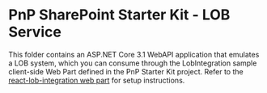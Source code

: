 
# PnP SharePoint Starter Kit - LOB Service

This folder contains an ASP.NET Core 3.1 WebAPI application that emulates a LOB system, which you can consume through the LobIntegration sample client-side Web Part defined in the PnP Starter Kit project. Refer to the [react-lob-integration web part](../source/react-lob-integration/README.md) for setup instructions.